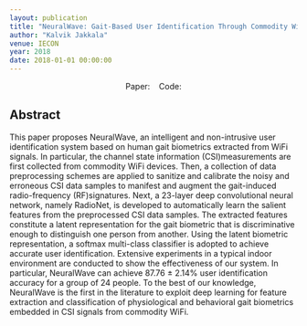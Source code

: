 ```yaml
---
layout: publication
title: "NeuralWave: Gait-Based User Identification Through Commodity WiFi and Deep Learning"
author: "Kalvik Jakkala"
venue: IECON
year: 2018
date: 2018-01-01 00:00:00
---
```


<center>
Paper: <a href="https://nbviewer.org/github/kdkalvik/WiFi-user-recognition/blob/master/paper.pdf"><span style="color: #4285F4;"><i class="fa fa-file-text"></i></span></a>
&nbsp;&nbsp;
Code: <a href="https://github.com/kdkalvik/WiFi-user-recognition"><span style="color: #4285F4;"><i class="fa fa-github"></i></span></a>
</center>

## Abstract
This paper proposes NeuralWave, an intelligent and non-intrusive user identification system based on human gait biometrics extracted from WiFi signals. In particular, the channel state information (CSI)measurements are first collected from commodity WiFi devices. Then, a collection of data preprocessing schemes are applied to sanitize and calibrate the noisy and erroneous CSI data samples to manifest and augment the gait-induced radio-frequency (RF)signatures. Next, a 23-layer deep convolutional neural network, namely RadioNet, is developed to automatically learn the salient features from the preprocessed CSI data samples. The extracted features constitute a latent representation for the gait biometric that is discriminative enough to distinguish one person from another. Using the latent biometric representation, a softmax multi-class classifier is adopted to achieve accurate user identification. Extensive experiments in a typical indoor environment are conducted to show the effectiveness of our system. In particular, NeuralWave can achieve 87.76 ± 2.14% user identification accuracy for a group of 24 people. To the best of our knowledge, NeuralWave is the first in the literature to exploit deep learning for feature extraction and classification of physiological and behavioral gait biometrics embedded in CSI signals from commodity WiFi.
